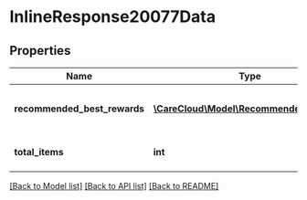 # InlineResponse20077Data

## Properties
Name | Type | Description | Notes
------------ | ------------- | ------------- | -------------
**recommended_best_rewards** | [**\CareCloud\Model\RecommendedReward[]**](RecommendedReward.md) | List of the best rewards for POS | [optional] 
**total_items** | **int** | Count of all found rewards | [optional] 

[[Back to Model list]](../../README.md#documentation-for-models) [[Back to API list]](../../README.md#documentation-for-api-endpoints) [[Back to README]](../../README.md)

